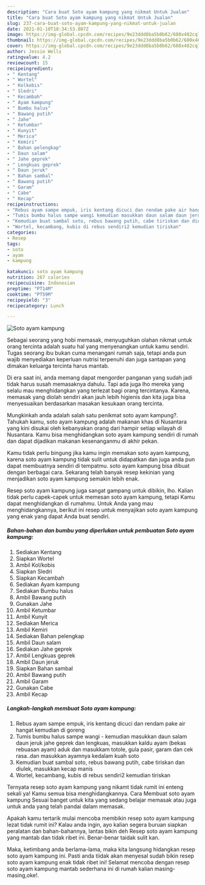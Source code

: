 ```yaml
---
description: "Cara buat Soto ayam kampung yang nikmat Untuk Jualan"
title: "Cara buat Soto ayam kampung yang nikmat Untuk Jualan"
slug: 237-cara-buat-soto-ayam-kampung-yang-nikmat-untuk-jualan
date: 2021-01-10T18:34:53.807Z
image: https://img-global.cpcdn.com/recipes/9e23ddd8ba5b0b62/680x482cq70/soto-ayam-kampung-foto-resep-utama.jpg
thumbnail: https://img-global.cpcdn.com/recipes/9e23ddd8ba5b0b62/680x482cq70/soto-ayam-kampung-foto-resep-utama.jpg
cover: https://img-global.cpcdn.com/recipes/9e23ddd8ba5b0b62/680x482cq70/soto-ayam-kampung-foto-resep-utama.jpg
author: Jessie Wells
ratingvalue: 4.2
reviewcount: 15
recipeingredient:
- " Kentang"
- " Wortel"
- " Kolkobis"
- " Sledri"
- " Kecambah"
- " Ayam kampung"
- " Bumbu halus"
- " Bawang putih"
- " Jahe"
- " Ketumbar"
- " Kunyit"
- " Merica"
- " Kemiri"
- " Bahan pelengkap"
- " Daun salam"
- " Jahe geprek"
- " Lengkuas geprek"
- " Daun jeruk"
- " Bahan sambal"
- " Bawang putih"
- " Garam"
- " Cabe"
- " Kecap"
recipeinstructions:
- "Rebus ayam sampe empuk, iris kentang dicuci dan rendam pake air hangat kemudian di goreng"
- "Tumis bumbu halus sampe wangi kemudian masukkan daun salam daun jeruk jahe geprek dan lengkuas, masukkan kaldu ayam (bekas rebuasan ayam) aduk dan masukkam totole, gula pasir, garam dan cek rasa..dan masukkan ayamnya kedalam kuah soto"
- "Kemudian buat sambal soto, rebus bawang putih, cabe tiriskan dan diulek, masukkan kecap manis"
- "Wortel, kecambang, kubis di rebus sendiri2 kemudian tiriskan"
categories:
- Resep
tags:
- soto
- ayam
- kampung

katakunci: soto ayam kampung 
nutrition: 267 calories
recipecuisine: Indonesian
preptime: "PT14M"
cooktime: "PT59M"
recipeyield: "3"
recipecategory: Lunch

---
```



![Soto ayam kampung](https://img-global.cpcdn.com/recipes/9e23ddd8ba5b0b62/680x482cq70/soto-ayam-kampung-foto-resep-utama.jpg)

Sebagai seorang yang hobi memasak, menyuguhkan olahan nikmat untuk orang tercinta adalah suatu hal yang menyenangkan untuk kamu sendiri. Tugas seorang ibu bukan cuma menangani rumah saja, tetapi anda pun wajib menyediakan keperluan nutrisi terpenuhi dan juga santapan yang dimakan keluarga tercinta harus mantab.

Di era  saat ini, anda memang dapat mengorder panganan yang sudah jadi tidak harus susah memasaknya dahulu. Tapi ada juga lho mereka yang selalu mau menghidangkan yang terlezat bagi orang tercintanya. Karena, memasak yang diolah sendiri akan jauh lebih higienis dan kita juga bisa menyesuaikan berdasarkan masakan kesukaan orang tercinta. 



Mungkinkah anda adalah salah satu penikmat soto ayam kampung?. Tahukah kamu, soto ayam kampung adalah makanan khas di Nusantara yang kini disukai oleh kebanyakan orang dari hampir setiap wilayah di Nusantara. Kamu bisa menghidangkan soto ayam kampung sendiri di rumah dan dapat dijadikan makanan kesenanganmu di akhir pekan.

Kamu tidak perlu bingung jika kamu ingin memakan soto ayam kampung, karena soto ayam kampung tidak sulit untuk didapatkan dan juga anda pun dapat membuatnya sendiri di tempatmu. soto ayam kampung bisa dibuat dengan berbagai cara. Sekarang telah banyak resep kekinian yang menjadikan soto ayam kampung semakin lebih enak.

Resep soto ayam kampung juga sangat gampang untuk dibikin, lho. Kalian tidak perlu capek-capek untuk memesan soto ayam kampung, tetapi Kamu dapat menghidangkan di rumahmu. Untuk Anda yang mau menghidangkannya, berikut ini resep untuk menyajikan soto ayam kampung yang enak yang dapat Anda buat sendiri.

<!--inarticleads1-->

##### Bahan-bahan dan bumbu yang diperlukan untuk pembuatan Soto ayam kampung:

1. Sediakan  Kentang
1. Siapkan  Wortel
1. Ambil  Kol/kobis
1. Siapkan  Sledri
1. Siapkan  Kecambah
1. Sediakan  Ayam kampung
1. Sediakan  Bumbu halus
1. Ambil  Bawang putih
1. Gunakan  Jahe
1. Ambil  Ketumbar
1. Ambil  Kunyit
1. Sediakan  Merica
1. Ambil  Kemiri
1. Sediakan  Bahan pelengkap
1. Ambil  Daun salam
1. Sediakan  Jahe geprek
1. Ambil  Lengkuas geprek
1. Ambil  Daun jeruk
1. Siapkan  Bahan sambal
1. Ambil  Bawang putih
1. Ambil  Garam
1. Gunakan  Cabe
1. Ambil  Kecap




<!--inarticleads2-->

##### Langkah-langkah membuat Soto ayam kampung:

1. Rebus ayam sampe empuk, iris kentang dicuci dan rendam pake air hangat kemudian di goreng
1. Tumis bumbu halus sampe wangi - kemudian masukkan daun salam daun jeruk jahe geprek dan lengkuas, masukkan kaldu ayam (bekas rebuasan ayam) aduk dan masukkam totole, gula pasir, garam dan cek rasa..dan masukkan ayamnya kedalam kuah soto
1. Kemudian buat sambal soto, rebus bawang putih, cabe tiriskan dan diulek, masukkan kecap manis
1. Wortel, kecambang, kubis di rebus sendiri2 kemudian tiriskan




Ternyata resep soto ayam kampung yang nikamt tidak rumit ini enteng sekali ya! Kamu semua bisa menghidangkannya. Cara Membuat soto ayam kampung Sesuai banget untuk kita yang sedang belajar memasak atau juga untuk anda yang telah pandai dalam memasak.

Apakah kamu tertarik mulai mencoba membikin resep soto ayam kampung lezat tidak rumit ini? Kalau anda ingin, ayo kalian segera buruan siapkan peralatan dan bahan-bahannya, lantas bikin deh Resep soto ayam kampung yang mantab dan tidak ribet ini. Benar-benar taidak sulit kan. 

Maka, ketimbang anda berlama-lama, maka kita langsung hidangkan resep soto ayam kampung ini. Pasti anda tiidak akan menyesal sudah bikin resep soto ayam kampung enak tidak ribet ini! Selamat mencoba dengan resep soto ayam kampung mantab sederhana ini di rumah kalian masing-masing,oke!.

